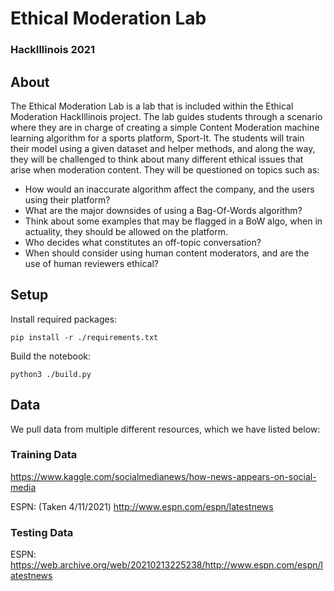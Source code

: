# Ethical Moderation Lab

### HackIllinois 2021

## About

The Ethical Moderation Lab is a lab that is included within the Ethical Moderation HackIllinois project. The lab guides students through a scenario where they are in charge of creating a simple Content Moderation machine learning algorithm for a sports platform, Sport-It. The students will train their model using a given dataset and helper methods, and along the way, they will be challenged to think about many different ethical issues that arise when moderation content.
They will be questioned on topics such as:

- How would an inaccurate algorithm affect the company, and the users using their platform?
- What are the major downsides of using a Bag-Of-Words algorithm?
- Think about some examples that may be flagged in a BoW algo, when in actuality, they should be allowed on the platform.
- Who decides what constitutes an off-topic conversation?
- When should consider using human content moderators, and are the use of human reviewers ethical?

## Setup

Install required packages:

```
pip install -r ./requirements.txt
```

Build the notebook:

```
python3 ./build.py
```

## Data

We pull data from multiple different resources, which we have listed below:

### Training Data

<https://www.kaggle.com/socialmedianews/how-news-appears-on-social-media>

ESPN: (Taken 4/11/2021) http://www.espn.com/espn/latestnews

### Testing Data

ESPN: https://web.archive.org/web/20210213225238/http://www.espn.com/espn/latestnews
